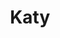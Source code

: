 ---
title: Katy
date: 
draft: false

# descripcion
description : Aros de plata 925 y ópalo

materials: Plata 925

color: Plateado y ópalo

dimensions: 0,7cm largo

code: 01-04-0640

type: "Aros"

categories: []

price: $3.480,00

# Images
# first image will be shown in the product page
images:
  # - image: "images/path_to_image"
  # La ubicacion de las imagenes es imagenes/Aros/Aros.Piedras/01-04-0640-katy
  - image: "./images/aros/piedras/01-04-0640_a.JPG"
  - image: "./images/aros/piedras/01-04-0640_b.JPG"
---